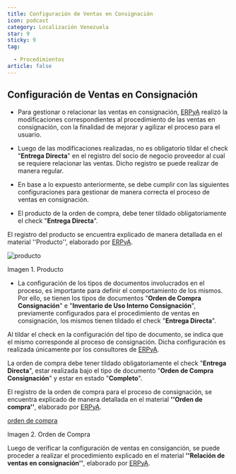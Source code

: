 ```yaml
---
title: Configuración de Ventas en Consignación
icon: podcast
category: Localización Venezuela
star: 9
sticky: 9
tag:

  - Procedimientos
article: false
---
```


## Configuración de Ventas en Consignación

- Para gestionar o relacionar las ventas en consignación, [ERPyA](http://erpya.com) realizó la modificaciones correspondientes al procedimiento de las ventas en consignación, con la finalidad de mejorar y agilizar el proceso para el usuario.

- Luego de las modificaciones realizadas, no es obligatorio tildar el check "**Entrega Directa**" en el registro del socio de negocio proveedor al cual se requiere relacionar las ventas. Dicho registro se puede realizar de manera regular.

- En base a lo expuesto anteriormente, se debe cumplir con las siguientes configuraciones para gestionar de manera correcta el proceso de ventas en consignación.

- El producto de la orden de compra, debe tener tildado obligatoriamente el check "**Entrega Directa**".

El registro del producto se encuentra explicado de manera detallada en el material ''Producto'', elaborado por [ERPyA](http://erpya.com).

![producto](/assets/img/docs/lve/procedures/consigment-management/consignment-sales/resources/product.png)

Imagen 1. Producto

- La configuración de los tipos de documentos involucrados en el proceso, es importante para definir el comportamiento de los mismos. Por ello, se tienen los tipos de documentos "**Orden de Compra Consignación**" e "**Inventario de Uso Interno Consignación**", previamente configurados para el procedimiento de ventas en consignación, los mismos tienen tildado el check "**Entrega Directa**".

Al tildar el check en la configuración del tipo de documento, se indica que el mismo corresponde al proceso de consignación. Dicha configuración es realizada únicamente por los consultores de [ERPyA](http://erpya.com).

La orden de compra debe tener tildado obligatoriamente el check "**Entrega Directa**", estar realizada bajo el tipo de documento "**Orden de Compra Consignación**" y estar en estado "**Completo**".

El registro de la orden de compra para el proceso de consignación, se encuentra explicado de manera detallada en el material **''Orden de compra''**, elaborado por [ERPyA](http://erpya.com).

[orden de compra](/assets/img/docs/lve/procedures/consigment-management/consignment-sales/resources/purchase-order.png)

Imagen 2. Orden de Compra

Luego de verificar la configuración de ventas en consiganción, se puede proceder a realizar el procedimiento explicado en el material **''Relación de ventas en consignación''**, elaborado por [ERPyA](http://erpya.com).
